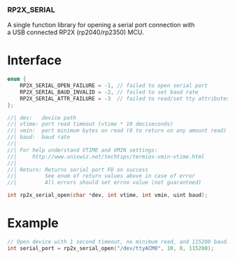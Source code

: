 ### RP2X_SERIAL

A single function library for opening a serial port connection with  
a USB connected RP2X (rp2040/rp2350) MCU.  
  
# Interface  
```c
enum {
	RP2X_SERIAL_OPEN_FAILURE = -1, // failed to open serial port
	RP2X_SERIAL_BAUD_INVALID = -2, // failed to set baud rate
	RP2X_SERIAL_ATTR_FAILURE = -3  // failed to read/set tty attributes
};

//| dev:   device path
//| vtime: port read timeout (vtime * 10 deciseconds)
//| vmin:  port minimum bytes on read (0 to return on any amount read)
//| baud:  baud rate
//|
//| For help understand VTIME and VMIN settings:
//|     http://www.unixwiz.net/techtips/termios-vmin-vtime.html
//|
//| Return: Returns serial port FD on success
//|         See enum of return values above in case of error
//|         All errors should set errno value (not guaranteed)

int rp2x_serial_open(char *dev, int vtime, int vmin, uint baud);
```  
  
# Example
```c
// Open device with 1 second timeout, no minimum read, and 115200 baud.
int serial_port = rp2x_serial_open("/dev/ttyACM0", 10, 0, 115200);
```
